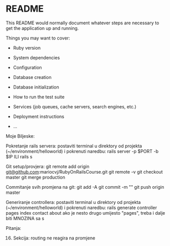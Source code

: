 # README

This README would normally document whatever steps are necessary to get the
application up and running.

Things you may want to cover:

* Ruby version

* System dependencies

* Configuration

* Database creation

* Database initialization

* How to run the test suite

* Services (job queues, cache servers, search engines, etc.)

* Deployment instructions

* ...

Moje Biljeske:

Pokretanje rails servera:
postaviti terminal u direktory od projekta (~/environment/helloworld) i pokrenuti naredbu:     rails server -p $PORT -b $IP     ILI     rails s


Git setup/provjera:
git remote add origin git@github.com:mariocvj/RubyOnRailsCourse.git
git remote -v
git checkout master
git merge production

Commitanje svih promjena na git:
git add -A 
git commit -m ""
git push origin master


Generiranje controllera:
postaviti terminal u direktory od projekta (~/environment/helloworld) i pokrenuti naredbu:     rails generate controller pages index contact about
ako je nesto drugo umijesto "pages", treba i dalje biti MNOZINA sa s


Pitanja:

16. Sekcija: routing ne reagira na promjene 